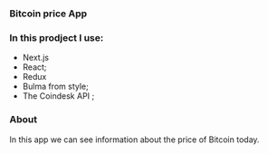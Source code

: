 ### Bitcoin price App

### In this prodject I use:
- Next.js
- React;
- Redux
- Bulma from style;
- The Coindesk API ;

### About

In this app we can see information about the price of Bitcoin today.

